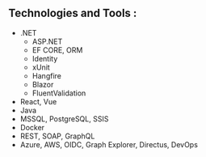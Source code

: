 ## Technologies and Tools : 

- .NET
    - ASP.NET 
    - EF CORE, ORM
    - Identity
    - xUnit
    - Hangfire
    - Blazor
    - FluentValidation
- React, Vue
- Java
- MSSQL, PostgreSQL, SSIS
- Docker
- REST, SOAP, GraphQL
- Azure, AWS, OIDC, Graph Explorer, Directus, DevOps

